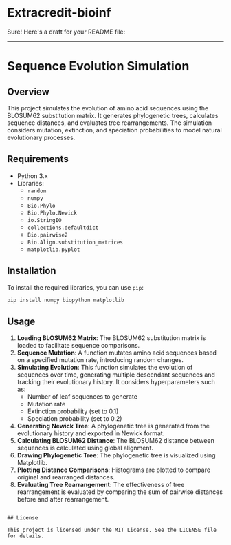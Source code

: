 # Extracredit-bioinf

Sure! Here's a draft for your README file:

---

# Sequence Evolution Simulation

## Overview

This project simulates the evolution of amino acid sequences using the BLOSUM62 substitution matrix. It generates phylogenetic trees, calculates sequence distances, and evaluates tree rearrangements. The simulation considers mutation, extinction, and speciation probabilities to model natural evolutionary processes.

## Requirements

- Python 3.x
- Libraries:
  - `random`
  - `numpy`
  - `Bio.Phylo`
  - `Bio.Phylo.Newick`
  - `io.StringIO`
  - `collections.defaultdict`
  - `Bio.pairwise2`
  - `Bio.Align.substitution_matrices`
  - `matplotlib.pyplot`

## Installation

To install the required libraries, you can use `pip`:

```bash
pip install numpy biopython matplotlib
```

## Usage

1. **Loading BLOSUM62 Matrix**: The BLOSUM62 substitution matrix is loaded to facilitate sequence comparisons.
2. **Sequence Mutation**: A function mutates amino acid sequences based on a specified mutation rate, introducing random changes.
3. **Simulating Evolution**: This function simulates the evolution of sequences over time, generating multiple descendant sequences and tracking their evolutionary history. It considers hyperparameters such as:
   - Number of leaf sequences to generate
   - Mutation rate
   - Extinction probability (set to 0.1)
   - Speciation probability (set to 0.2)
4. **Generating Newick Tree**: A phylogenetic tree is generated from the evolutionary history and exported in Newick format.
5. **Calculating BLOSUM62 Distance**: The BLOSUM62 distance between sequences is calculated using global alignment.
6. **Drawing Phylogenetic Tree**: The phylogenetic tree is visualized using Matplotlib.
7. **Plotting Distance Comparisons**: Histograms are plotted to compare original and rearranged distances.
8. **Evaluating Tree Rearrangement**: The effectiveness of tree rearrangement is evaluated by comparing the sum of pairwise distances before and after rearrangement.

```

## License

This project is licensed under the MIT License. See the LICENSE file for details.


